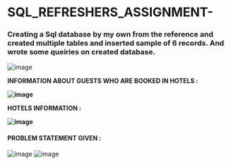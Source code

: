 # **SQL_REFRESHERS_ASSIGNMENT**-

### **Creating a Sql database by my own from the reference and created multiple tables and inserted sample of 6 records. And wrote some queiries on created database.**

![image](https://user-images.githubusercontent.com/98200001/171409674-401085db-a5a5-4de2-8ee2-746909a7696a.png)

**INFORMATION ABOUT GUESTS WHO ARE BOOKED IN HOTELS :**

**![image](https://user-images.githubusercontent.com/98200001/171409983-8095b7d8-24b7-440e-91b1-38fde5431aaf.png)**

**HOTELS INFORMATION :**

**![image](https://user-images.githubusercontent.com/98200001/171410111-0caed8cf-73a5-49e4-9f07-30b701cf734e.png)**

#### **PROBLEM STATEMENT GIVEN :**
![image](https://user-images.githubusercontent.com/98200001/171410286-e2f90232-0da9-452f-a509-5dad83963755.png)
![image](https://user-images.githubusercontent.com/98200001/171410354-d1fe3b65-227b-42e3-8589-5363ea7c9476.png)
